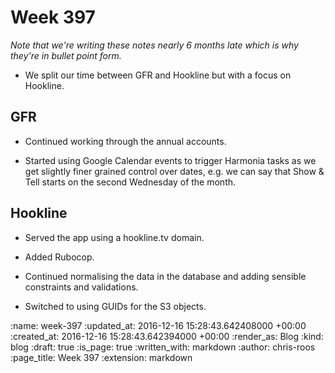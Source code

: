 Week 397
========

_Note that we're writing these notes nearly 6 months late which is why they're in bullet point form._

* We split our time between GFR and Hookline but with a focus on Hookline.

## GFR

* Continued working through the annual accounts.

* Started using Google Calendar events to trigger Harmonia tasks as we get slightly finer grained control over dates, e.g. we can say that Show & Tell starts on the second Wednesday of the month.

## Hookline

* Served the app using a hookline.tv domain.

* Added Rubocop.

* Continued normalising the data in the database and adding sensible constraints and validations.

* Switched to using GUIDs for the S3 objects.

:name: week-397
:updated_at: 2016-12-16 15:28:43.642408000 +00:00
:created_at: 2016-12-16 15:28:43.642394000 +00:00
:render_as: Blog
:kind: blog
:draft: true
:is_page: true
:written_with: markdown
:author: chris-roos
:page_title: Week 397
:extension: markdown
